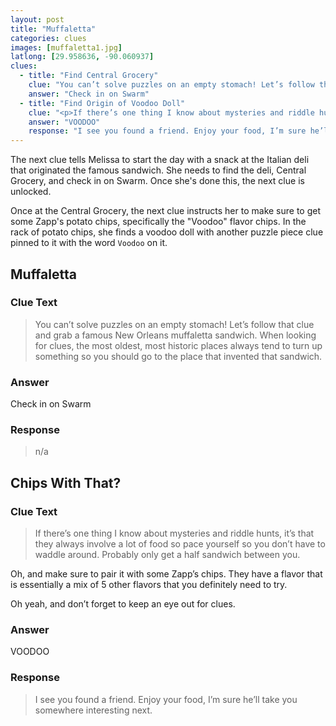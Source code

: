 ```yaml
---
layout: post
title: "Muffaletta"
categories: clues
images: [muffaletta1.jpg]
latlong: [29.958636, -90.060937]
clues:
  - title: "Find Central Grocery"
    clue: "You can’t solve puzzles on an empty stomach! Let’s follow that clue and grab a famous New Orleans muffaletta sandwich. When looking for clues, the most oldest, most historic places always tend to turn up something so you should go to the place that invented that sandwich."
    answer: "Check in on Swarm"
  - title: "Find Origin of Voodoo Doll"
    clue: "<p>If there’s one thing I know about mysteries and riddle hunts, it’s that they always involve a lot of food so pace yourself so you don’t have to waddle around. Probably only get a half sandwich between you.</p><p>Oh, and make sure to pair it with some Zapp’s chips. They have a flavor that is essentially a mix of 5 other flavors that you definitely need to try.</p><p>Oh yeah, and don’t forget to keep an eye out for clues.</p>"
    answer: "VOODOO"
    response: "I see you found a friend. Enjoy your food, I’m sure he’ll take you somewhere interesting next."
---
```


The next clue tells Melissa to start the day with a snack at the Italian deli that originated the famous sandwich. She needs to find the deli, Central Grocery, and check in on Swarm. Once she's done this, the next clue is unlocked.

Once at the Central Grocery, the next clue instructs her to make sure to get some Zapp's potato chips, specifically the "Voodoo" flavor chips. In the rack of potato chips, she finds a voodoo doll with another puzzle piece clue pinned to it with the word `Voodoo` on it.

<!--excerpt-->

## Muffaletta
### Clue Text
>You can’t solve puzzles on an empty stomach! Let’s follow that clue and grab a famous New Orleans muffaletta sandwich. When looking for clues, the most oldest, most historic places always tend to turn up something so you should go to the place that invented that sandwich.

### Answer
Check in on Swarm

### Response
>n/a

## Chips With That?
### Clue Text
><p>If there’s one thing I know about mysteries and riddle hunts, it’s that they always involve a lot of food so pace yourself so you don’t have to waddle around. Probably only get a half sandwich between you.</p>
<p>Oh, and make sure to pair it with some Zapp’s chips. They have a flavor that is essentially a mix of 5 other flavors that you definitely need to try.</p>
<p>Oh yeah, and don’t forget to keep an eye out for clues.</p>

### Answer
VOODOO

### Response
>I see you found a friend. Enjoy your food, I’m sure he’ll take you somewhere interesting next.

